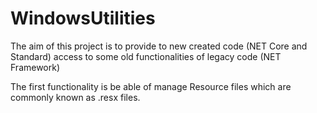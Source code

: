# WindowsUtilities

The aim of this project is to provide to new created code (NET Core and Standard) access to some old functionalities of legacy code (NET Framework) 

The first functionality is be able of manage Resource files which are commonly known as .resx files.

